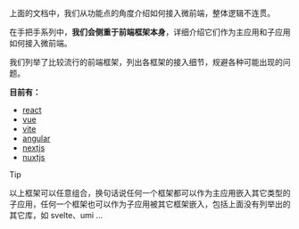 上面的文档中，我们从功能点的角度介绍如何接入微前端，整体逻辑不连贯。

在手把手系列中，**我们会侧重于前端框架本身**，详细介绍它们作为主应用和子应用如何接入微前端。

我们列举了比较流行的前端框架，列出各框架的接入细节，规避各种可能出现的问题。

**目前有：**
- [react](/zh-cn/framework/react)
- [vue](/zh-cn/framework/vue)
- [vite](/zh-cn/framework/vite)
- [angular](/zh-cn/framework/angular)
- [nextjs](/zh-cn/framework/nextjs)
- [nuxtjs](/zh-cn/framework/nuxtjs)

> [!TIP]
> 以上框架可以任意组合，换句话说任何一个框架都可以作为主应用嵌入其它类型的子应用，任何一个框架也可以作为子应用被其它框架嵌入，包括上面没有列举出的其它库，如 svelte、umi ...

